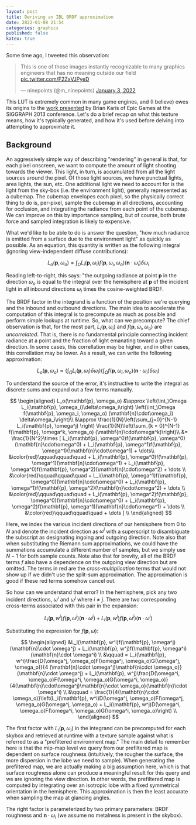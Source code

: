 ```yaml
---
layout: post
title: Deriving an IBL BRDF approximation
date: 2022-01-08 21:54
categories: graphics
published: false
katex: true
---
```


Some time ago, I tweeted this observation:

<blockquote class="twitter-tweet" data-dnt="true"><p lang="en" dir="ltr">This is one of those images instantly recognizable to many graphics engineers that has no meaning outside our field <a href="https://t.co/F2ZxVJPyeD">pic.twitter.com/F2ZxVJPyeD</a></p>&mdash; ninepoints (@m_ninepoints) <a href="https://twitter.com/m_ninepoints/status/1478073576745889797?ref_src=twsrc%5Etfw">January 3, 2022</a></blockquote> <script async src="https://platform.twitter.com/widgets.js" charset="utf-8"></script>

This LUT is extremely common in many game engines, and (I believe) owes its origins to the [work presented](https://cdn2.unrealengine.com/Resources/files/2013SiggraphPresentationsNotes-26915738.pdf)
by Brian Karis of Epic Games at the SIGGRAPH 2013 conference. Let's do a brief recap on what this texture means, how it's typically generated, and how it's used before delving into attempting to approximate it.

## Background

An aggressively simple way of describing "rendering" in general is that, for each pixel onscreen, we want to compute the amount of light shooting towards the viewer. This light, in turn, is accumulated from
all the light sources around the pixel. Of those light sources, we have punctual lights, area lights, the sun, etc. One additional light we need to account for is the light from the sky-box (i.e. the
environment light), generally represented as a cubemap. The cubemap envelopes each pixel, so the physically correct thing to do is, per-pixel, sample the cubemap in all directions, accounting for occlusion, and integrating the
radiance from each point of the cubemap. We can improve on this by importance sampling, but of course, both brute force and sampled integration is likely to expensive.

What we'd like to be able to do is answer the question, "how much radiance is emitted from a surface due to the environment light" as quickly as possible. As an equation, this quantity is written as the following integral (ignoring
view-independent diffuse contributions):

$$
L_o(\mathbf{p}, \omega_o) = \int_\Omega L_i(\mathbf{p}, \omega_i) f(\mathbf{p}, \omega_i, \omega_o) (\mathbf{n}\cdot\omega_i) \delta\omega_i
$$

Reading left-to-right, this says: "the outgoing radiance at point $\mathbf{p}$ in the direction $\omega_o$ is equal to the integral over the hemisphere at $\mathbf{p}$
of the incident light in all inbound directions $\omega_i$ times the cosine-weighted BRDF.

The BRDF factor in the integrand is a function of the position we're querying and the inbound and outbound directions. The main idea to accelerate the computation of this integral is to precompute as much as possible
and perform simple lookups at runtime. So, what can we precompute? The chief observation is that, for the most part, $L_i(\mathbf{p}, \omega_i)$
and $f(\mathbf{p}, \omega_i, \omega_o)$ are _uncorrelated_. That is, there is no fundamental principle connecting incident radiance at a point and the fraction of light emanating toward a given direction.
In some cases, this correllation may be higher, and in other cases, this correllation may be lower. As a result, we can write the following approximation:

$$
L_o(\mathbf{p}, \omega_o) \approx \left(\int_\Omega L_i(\mathbf{p}, \omega_i)\delta\omega_i\right) \left(\int_\Omega f(\mathbf{p}, \omega_i, \omega_o) (\mathbf{n}\cdot\omega_i) \delta\omega_i\right)
$$

To understand the source of the error, it's instructive to write the integral as discrete sums and expand out a few terms manually.

$$
\begin{aligned}
L_o(\mathbf{p}, \omega_o) &\approx \left(\int_\Omega L_i(\mathbf{p}, \omega_i)\delta\omega_i\right) \left(\int_\Omega f(\mathbf{p}, \omega_i, \omega_o) (\mathbf{n}\cdot\omega_i) \delta\omega_i\right)\\
&\approx \frac{1}{N}\left(\sum_{j=0}^{N-1} L_i(\mathbf{p}, \omega^j) \right) \frac{1}{N}\left(\sum_{k = 0}^{N-1} f(\mathbf{p}, \omega^k, \omega_o) (\mathbf{n}\cdot\omega^k)\right)\\
&= \frac{1}{N^2}\times [ L_i(\mathbf{p}, \omega^0)f(\mathbf{p}, \omega^0)(\mathbf{n}\cdot\omega^0) +  L_i(\mathbf{p}, \omega^1)f(\mathbf{p}, \omega^1)(\mathbf{n}\cdot\omega^1) + \dots\\
&\color{red}\qquad\qquad\quad + L_i(\mathbf{p}, \omega^0)f(\mathbf{p}, \omega^1)(\mathbf{n}\cdot\omega^1) + L_i(\mathbf{p}, \omega^0)f(\mathbf{p}, \omega^2)(\mathbf{n}\cdot\omega^2) + \dots \\
&\color{red}\qquad\qquad\quad + L_i(\mathbf{p}, \omega^1)f(\mathbf{p}, \omega^0)(\mathbf{n}\cdot\omega^0) + L_i(\mathbf{p}, \omega^1)f(\mathbf{p}, \omega^2)(\mathbf{n}\cdot\omega^2) + \dots \\
&\color{red}\qquad\qquad\quad + L_i(\mathbf{p}, \omega^2)f(\mathbf{p}, \omega^0)(\mathbf{n}\cdot\omega^0) + L_i(\mathbf{p}, \omega^2)f(\mathbf{p}, \omega^1)(\mathbf{n}\cdot\omega^1) + \dots \\
&\color{red}\qquad\qquad\quad + \dots ] \\
\end{aligned}
$$

Here, we index the various incident directions of our hemisphere from $0$ to $N$ and denote the incident direction as $\omega^i$ with a superscript to disambiguate the subscript as designating
ingoing and outgoing direction. Note also that when substituting the Riemann sum approximations, we could have the summations accumulate a different number of samples, but we simply use $N-1$ for both
sample counts. Note also that for brevity, all of the BRDF terms $f$ also have a dependence on the outgoing view direction but are omitted.
The terms in red are the _cross-multiplication_ terms that would not show up if we didn't use the split-sum approximation. The approximation is good if these red terms somehow cancel out.

So how can we understand that error? In the hemisphere, pick any two incident directions, $\omega^i$ and $\omega^j$ where $i\neq j$. There are two corresponding cross-terms associated with this pair in the expansion:

$$
L_i(\mathbf{p}, w^i)f(\mathbf{p}, \omega^j)(\mathbf{n}\cdot \omega^j) + L_i(\mathbf{p}, w^j)f(\mathbf{p}, \omega^i)(\mathbf{n}\cdot \omega^i)
$$

Substituting the expression for $f(\mathbf{p}, \omega)$:

$$
\begin{aligned}
&L_i(\mathbf{p}, w^i)f(\mathbf{p}, \omega^j)(\mathbf{n}\cdot \omega^j) + L_i(\mathbf{p}, w^j)f(\mathbf{p}, \omega^i)(\mathbf{n}\cdot \omega^i) \\
&\qquad = L_i(\mathbf{p}, w^i)\frac{D(\omega^j, \omega_o)F(\omega^j, \omega_o)G(\omega^j, \omega_o)}{4 (\mathbf{n}\cdot \omega^j)\mathbf{n\cdot \omega_o}}(\mathbf{n}\cdot \omega^j) + L_i(\mathbf{p}, w^j)\frac{D(\omega^i, \omega_o)F(\omega^i, \omega_o)G(\omega^i, \omega_o)}{4(\mathbf{n}\cdot\omega^j)\mathbf{n}\cdot \omega_o}(\mathbf{n}\cdot \omega^i) \\
&\qquad = \frac{1}{4(\mathbf{n}\cdot \omega_o)}\left(L_i(\mathbf{p}, w^i)D(\omega^j, \omega_o)F(\omega^j, \omega_o)G(\omega^j, \omega_o) + L_i(\mathbf{p}, w^j)D(\omega^i, \omega_o)F(\omega^i, \omega_o)G(\omega^i, \omega_o)\right) \\
\end{aligned}
$$

The first factor with $L_i(\mathbf{p}, \omega_i)$ in the integrand can be precomputed for each skybox and retrieved at runtime with a texture sample against what is referred to as a "prefiltered environment map."
The main detail to remember here is that the mip-map level we query from our prefiltered map is dependent on surface roughness (intuitively, the rougher the surface, the more dispersion in the lobe we need to sample).
When generating the prefiltered map, we are actually making a big assumption here, which is that surface roughness alone can produce a meaningful result for this query and we are ignoring the view direction.
In other words, the prefiltered map is computed by integrating over an isotropic lobe with a fixed symmetrical orientation in the hemisphere.
This approximation is then the least accurate when sampling the map at glancing angles.

The right factor is parameterized by two primary parameters: BRDF roughness and $\mathbf{n}\cdot\omega_i$ (we assume no metalness is present in the skybox).
